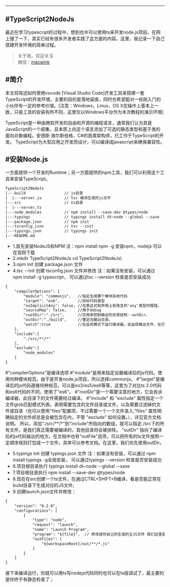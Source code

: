 ---
#TypeScript2NodeJs
-------------
最近在学习typescript的过程中，想到也许可以使用ts来开发node.js项目。在网上搜了一下，其实已经有很多开发者实践了这方面的内容。这里，我记录一下自己搭建开发环境的简单过程。

> 关于我，欢迎关注  
  微信：[macwink]()  
  
#简介
-------------
本文将简述如何使用vscode [Visual Studio Code]开发工具来搭建一套TypeScript的开发环境，主要的目的是落地留痕，同时也希望能对一些刚入门的小伙伴有一定的参考价值。[注意：Windows，Linux，OS X在操作上基本上一致，只是工具的安装有所不同，这里仅以Windows平台作为本次教程的演示环境]

TypeScript是一种由微软开发的自由和开源的编程语言，通常我们认为其是JavaScript的一个超集，且本质上向这个语言添加了可选的静态类型和基于类的面向对象编程。安德斯·海尔斯伯格，C#的首席架构师，已工作于TypeScript的开发。
TypeScript为大型应用之开发而设计，可以编译成javascript来确保兼容性。

#安装Node.js
-------------
一方面提供一个开发的Runtime；另一方面提供的npm工具，我们可以利用这个工具来安装TypeScript。

``` xml
TypeScript2NodeJs
|---build                 // js目录
|  |---server.js          // tsc 编译生成的js文件
|---src                   // ts目录
|  |---server.ts
|---node_modules          // npm install --save-dev @types/node
|---typings               // typings install dt~node --global --save
|---package.json          // npm init
|---tsconfig.json         // tsc --init
|---typings.json          // typings init
|---README.md
```
- 1.首先安装NodeJS和NPM 注：npm install npm -g 安装npm，nodejs 可以在官网下载
- 2.mkdir TypeScript2NodeJs cd TypeScript2NodeJs\
- 3.npm init 创建 package.json 文件
- 4.tsc --init 创建 tsconfig.json 文件并修改 注：如果没有安装，可以通过 npm install -g typescript， 可以通过tsc --version 检查是否安装成功
``` xml
{
    "compilerOptions": {
        "module": "commonjs",   //指定生成哪个模块系统代码
        "target": "es6",        //目标代码类型
        "noImplicitAny": false, //在表达式和声明上有隐含的'any'类型时报错。
        "sourceMap": false,     //用于debug   
        "rootDir":"./src",      //仅用来控制输出的目录结构--outDir。
        "outDir":"./build",     //重定向输出目录。   
        "watch":true            //在监视模式下运行编译器。会监视输出文件，在它们改变时重新编译。
    },
    "include":[
        "./src/**/*"
    ],
    "exclude":[
        "node_modules"
    ]
}
```
#"compilerOptions"是编译选项
#"module"是用来指定设置编译后的js代码，使用何种模块规范。由于是开发node.js项目，所以选择commonjs。
#"target"是编译后的js代码遵循何种规范，可以是es3/es5/es6等等，这里为了对比ts 2.0代码和es6代码的不同，使用了"es6"。
#"rootDir"是一个需要注意的地方，它会告诉编译器，此目录下的文件需要经过编译。
#"include" 和 "exclude" 属性指定一个文件glob匹配模式列表。表明需要包含的文件目录或文件，以及需要过滤掉的文件或目录（也可以使用"files"配置项，不过需要一个一个文件录入,"files" 属性明确指定的文件却总是会被包含在内，不管 "exclude" 如何设置。），详见官方文档说明。
所以，添加"./src/**/*"到"include"所指向的数组，就可以指定./src下的所有文件，是我们真正需要被编译的，其他目录将会被排除。
"outDir" 指向了编译后的js代码输出的地方。在文档中也有"outFile"选项，可以把所有的ts文件按照一定顺序规则打包成一个文件，具体可以参考文档。在这里，我们优先使用outDir。

- 5.typings init 创建 typings.json 文件  注：如果没有安装，可以通过 npm install typings -g全局安装， 可以通过typings --version 检查是否安装成功
- 6.项目根目录执行 typings install dt~node --global --save
- 7.项目根目录执行 npm install --save-dev @types/node
- 8.现在在src创建一个ts文件，在通过CTRL+SHIFT+B编译，看是否能正常在build目录下生成对应的JS文件;
- 9.创建launch.json文件并修改：
``` xml
{
    "version": "0.2.0",
    "configurations": [
        {
            "type": "node",
            "request": "launch",
            "name": "Launch Program",
            "program": "${file}",  // 修改成你自己的生成的主JS文件 我们这里是 ${workspaceRoot}/build/server.js
            "outFiles": [
                "${workspaceRoot}/out/**/*.js"
            ]
        }
    ]
}
```
接下来编译运行，你就可以用ts写nodejs代码同时也可以在ts层调试了，最主要的是你终于有静态检查了；
